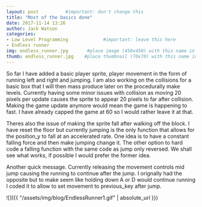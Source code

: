 ```yaml
---
layout: post          #important: don't change this
title: "Most of the basics done"
date: 2017-11-14 13:26
author: Jack Watson
categories:
- Low Level Programming             #important: leave this here
- Endless runner
img: endless_runner.jpg       #place image (450x450) with this name in /assets/img/blog/
thumb: endless_runner.jpg    #place thumbnail (70x70) with this name in /assets/img/blog/thumbs/
---
```


<!--more-->
So far I have added a basic player sprite, player movement in the form of running left and right and jumping. I am also working on the 
collisions for a basic box that I will then mass produce later on the procedurally make levels. Currently having some minor issues with
collision as moving 20 pixels per update causes the sprite to appear 20 pixels to far after collision. Making the game update anymore
would mean the game is happening to fast. I have already capped the game at 60 so I would rather leave it at that. 

Theres also the issue of making the sprite fall after walking off the block. I have reset the floor but currently jumping is the only
function that allows for the position_y to fall at an accelerated rate. One idea is to have a constant falling force and then make jumping
change it. The other option to hard code a falling function with the same code as jump only reversed. We shall see what works, if possible 
I would prefer the former idea.

Another quick message. Currently releasing the movement controls mid jump causing the running to continue after the jump. I orignally had
the opposite but to make seem like holding down A or D would continue running I coded it to allow to set movement to previous_key after
jump. 

![]({{ "/assets/img/blog/EndlessRunner1.gif" | absolute_url }})

